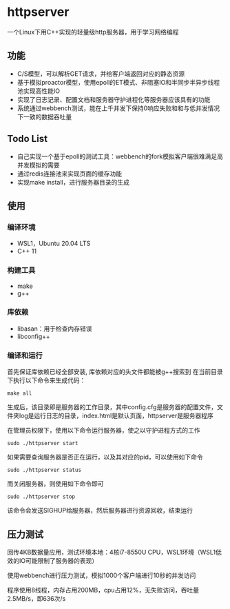 # httpserver
一个Linux下用C++实现的轻量级http服务器，用于学习网络编程

## 功能
- C/S模型，可以解析GET请求，并给客户端返回对应的静态资源
- 基于模拟proactor模型，使用epoll的ET模式、非阻塞IO和半同步半异步线程池实现高性能IO
- 实现了日志记录、配置文档和服务器守护进程化等服务器应该具有的功能
- 系统通过webbench测试，能在上千并发下保持0响应失败和和与低并发情况下一致的数据吞吐量

## Todo List
- 自己实现一个基于epoll的测试工具：webbench的fork模拟客户端很难满足高并发模拟的需要
- 通过redis连接池来实现页面的缓存功能
- 实现make install，进行服务器目录的生成

## 使用
### 编译环境
- WSL1，Ubuntu 20.04 LTS
- C++ 11

### 构建工具
- make
- g++

### 库依赖
- libasan：用于检查内存错误
- libconfig++

### 编译和运行
首先保证库依赖已经全部安装, 库依赖对应的头文件都能被g++搜索到
在当前目录下执行以下命令来生成代码：
```
make all
```

生成后，该目录即是服务器的工作目录，其中config.cfg是服务器的配置文件，文件夹log是运行日志的目录，index.html是默认页面，httpserver是服务器程序

在管理员权限下，使用以下命令运行服务器，使之以守护进程方式的工作
```
sudo ./httpserver start
```
如果需要查询服务器是否正在运行，以及其对应的pid，可以使用如下命令
```
sudo ./httpserver status
```
而关闭服务器，则使用如下命令即可
```
sudo ./httpserver stop
```
该命令会发送SIGHUP给服务器，然后服务器进行资源回收，结束运行

## 压力测试
回传4KB数据量应用，测试环境本地：4核i7-8550U CPU，WSL1环境（WSL1低效的IO可能限制了服务器的表现）

使用webbench进行压力测试，模拟1000个客户端进行10秒的并发访问

程序使用8线程，内存占用200MB，cpu占用12%，无失败访问，吞吐量2.5MB/s，即636次/s






